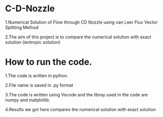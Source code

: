 # C-D-Nozzle
1.Numerical Solution of Flow through CD Nozzle using van Leer Flux Vector Splitting Method

2.The aim of this project is to compare the numerical solution with exact solution (ientropic solution)
# How to run the code.
1.The code is written in python.

2.File name is saved in .py format

3.The code is written using Vscode and the libray used in the code are numpy and matplotlib.

4.Results we got here compares the numerical solution with exact solution

